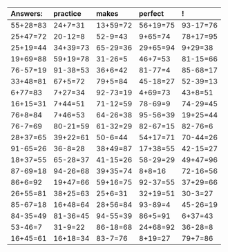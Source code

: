 | Answers: | practice | makes | perfect | ! |
| :--- | :--- | :--- | :--- | :--- |
| 55+28=83 | 24+7=31 | 13+59=72 | 56+19=75 | 93-17=76 | 
| 25+47=72 | 20-12=8 | 52-9=43 | 9+65=74 | 78+17=95 | 
| 25+19=44 | 34+39=73 | 65-29=36 | 29+65=94 | 9+29=38 | 
| 19+69=88 | 59+19=78 | 31-26=5 | 46+7=53 | 81-15=66 | 
| 76-57=19 | 91-38=53 | 36+6=42 | 81-77=4 | 85-68=17 | 
| 33+48=81 | 67+5=72 | 79+5=84 | 45-18=27 | 52-39=13 | 
| 6+77=83 | 7+27=34 | 92-73=19 | 4+69=73 | 43+8=51 | 
| 16+15=31 | 7+44=51 | 71-12=59 | 78-69=9 | 74-29=45 | 
| 76+8=84 | 7+46=53 | 64-26=38 | 95-56=39 | 19+25=44 | 
| 76-7=69 | 80-21=59 | 61-32=29 | 82-67=15 | 82-76=6 | 
| 28+37=65 | 39+22=61 | 50-6=44 | 54+17=71 | 70-44=26 | 
| 91-65=26 | 36-8=28 | 38+49=87 | 17+38=55 | 42-15=27 | 
| 18+37=55 | 65-28=37 | 41-15=26 | 58-29=29 | 49+47=96 | 
| 87-69=18 | 94-26=68 | 39+35=74 | 8+8=16 | 72-16=56 | 
| 86+6=92 | 19+47=66 | 59+16=75 | 92-37=55 | 37+29=66 | 
| 26+55=81 | 38+25=63 | 25+6=31 | 32+19=51 | 30-3=27 | 
| 85-67=18 | 16+48=64 | 28+56=84 | 93-89=4 | 45-26=19 | 
| 84-35=49 | 81-36=45 | 94-55=39 | 86+5=91 | 6+37=43 | 
| 53-46=7 | 31-9=22 | 86-18=68 | 24+68=92 | 36-28=8 | 
| 16+45=61 | 16+18=34 | 83-7=76 | 8+19=27 | 79+7=86 | 
